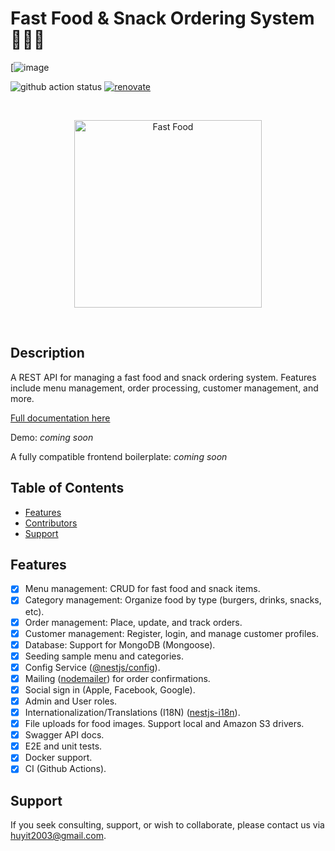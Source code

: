 # Fast Food & Snack Ordering System 🍔🍟🥤

[![image](https://www.baolongan.vn/image/news/2024/20240619/images/thich-chan-quang-1561.jpg.webp)

![github action status](https://github.com/brocoders/nestjs-boilerplate/actions/workflows/docker-e2e.yml/badge.svg)
[![renovate](https://img.shields.io/badge/renovate-enabled-%231A1F6C?logo=renovatebot)](https://app.renovatebot.com/dashboard)

<br />
<p align="center"><img src="https://images.unsplash.com/photo-1504674900247-0877df9cc836?auto=format&fit=crop&w=600&q=80" width="300" alt="Fast Food"/></p>
<br />

## Description <!-- omit in toc -->

A REST API for managing a fast food and snack ordering system. Features include menu management, order processing, customer management, and more.

[Full documentation here](/docs/readme.md)

Demo: _coming soon_

A fully compatible frontend boilerplate: _coming soon_

## Table of Contents <!-- omit in toc -->

- [Features](#features)
- [Contributors](#contributors)
- [Support](#support)

## Features

- [x] Menu management: CRUD for fast food and snack items.
- [x] Category management: Organize food by type (burgers, drinks, snacks, etc).
- [x] Order management: Place, update, and track orders.
- [x] Customer management: Register, login, and manage customer profiles.
- [x] Database: Support for MongoDB (Mongoose).
- [x] Seeding sample menu and categories.
- [x] Config Service ([@nestjs/config](https://www.npmjs.com/package/@nestjs/config)).
- [x] Mailing ([nodemailer](https://www.npmjs.com/package/nodemailer)) for order confirmations.
- [x] Social sign in (Apple, Facebook, Google).
- [x] Admin and User roles.
- [x] Internationalization/Translations (I18N) ([nestjs-i18n](https://www.npmjs.com/package/nestjs-i18n)).
- [x] File uploads for food images. Support local and Amazon S3 drivers.
- [x] Swagger API docs.
- [x] E2E and unit tests.
- [x] Docker support.
- [x] CI (Github Actions).
<!-- markdownlint-restore -->
<!-- prettier-ignore-end -->

## Support

If you seek consulting, support, or wish to collaborate, please contact us via [huyit2003@gmail.com](mailto:huyit2003@gmail.com).